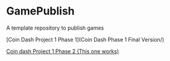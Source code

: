 # GamePublish

A template repository to publish games

[Coin Dash Project 1 Phase 1](Coin Dash Phase 1 Final Version/)

[Coin dash Project 1 Phase 2 (This one works)](09_26_reupload/)
